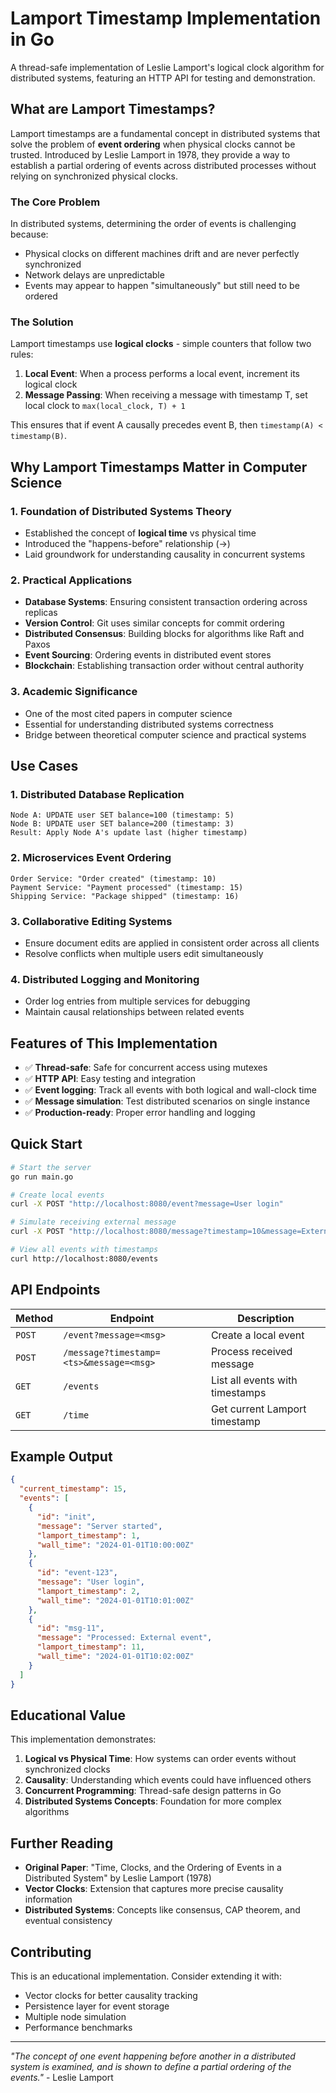 # Lamport Timestamp Implementation in Go

A thread-safe implementation of Leslie Lamport's logical clock algorithm for distributed systems, featuring an HTTP API for testing and demonstration.

## What are Lamport Timestamps?

Lamport timestamps are a fundamental concept in distributed systems that solve the problem of **event ordering** when physical clocks cannot be trusted. Introduced by Leslie Lamport in 1978, they provide a way to establish a partial ordering of events across distributed processes without relying on synchronized physical clocks.

### The Core Problem

In distributed systems, determining the order of events is challenging because:
- Physical clocks on different machines drift and are never perfectly synchronized
- Network delays are unpredictable
- Events may appear to happen "simultaneously" but still need to be ordered

### The Solution

Lamport timestamps use **logical clocks** - simple counters that follow two rules:

1. **Local Event**: When a process performs a local event, increment its logical clock
2. **Message Passing**: When receiving a message with timestamp T, set local clock to `max(local_clock, T) + 1`

This ensures that if event A causally precedes event B, then `timestamp(A) < timestamp(B)`.

## Why Lamport Timestamps Matter in Computer Science

### 1. **Foundation of Distributed Systems Theory**
- Established the concept of **logical time** vs physical time
- Introduced the "happens-before" relationship (→)
- Laid groundwork for understanding causality in concurrent systems

### 2. **Practical Applications**
- **Database Systems**: Ensuring consistent transaction ordering across replicas
- **Version Control**: Git uses similar concepts for commit ordering
- **Distributed Consensus**: Building blocks for algorithms like Raft and Paxos
- **Event Sourcing**: Ordering events in distributed event stores
- **Blockchain**: Establishing transaction order without central authority

### 3. **Academic Significance**
- One of the most cited papers in computer science
- Essential for understanding distributed systems correctness
- Bridge between theoretical computer science and practical systems

## Use Cases

### 1. **Distributed Database Replication**
```
Node A: UPDATE user SET balance=100 (timestamp: 5)
Node B: UPDATE user SET balance=200 (timestamp: 3)
Result: Apply Node A's update last (higher timestamp)
```

### 2. **Microservices Event Ordering**
```
Order Service: "Order created" (timestamp: 10)
Payment Service: "Payment processed" (timestamp: 15)
Shipping Service: "Package shipped" (timestamp: 16)
```

### 3. **Collaborative Editing Systems**
- Ensure document edits are applied in consistent order across all clients
- Resolve conflicts when multiple users edit simultaneously

### 4. **Distributed Logging and Monitoring**
- Order log entries from multiple services for debugging
- Maintain causal relationships between related events

## Features of This Implementation

- ✅ **Thread-safe**: Safe for concurrent access using mutexes
- ✅ **HTTP API**: Easy testing and integration
- ✅ **Event logging**: Track all events with both logical and wall-clock time
- ✅ **Message simulation**: Test distributed scenarios on single instance
- ✅ **Production-ready**: Proper error handling and logging

## Quick Start

```bash
# Start the server
go run main.go

# Create local events
curl -X POST "http://localhost:8080/event?message=User login"

# Simulate receiving external message
curl -X POST "http://localhost:8080/message?timestamp=10&message=External event"

# View all events with timestamps
curl http://localhost:8080/events
```

## API Endpoints

| Method | Endpoint | Description |
|--------|----------|-------------|
| `POST` | `/event?message=<msg>` | Create a local event |
| `POST` | `/message?timestamp=<ts>&message=<msg>` | Process received message |
| `GET` | `/events` | List all events with timestamps |
| `GET` | `/time` | Get current Lamport timestamp |

## Example Output

```json
{
  "current_timestamp": 15,
  "events": [
    {
      "id": "init",
      "message": "Server started",
      "lamport_timestamp": 1,
      "wall_time": "2024-01-01T10:00:00Z"
    },
    {
      "id": "event-123",
      "message": "User login",
      "lamport_timestamp": 2,
      "wall_time": "2024-01-01T10:01:00Z"
    },
    {
      "id": "msg-11",
      "message": "Processed: External event",
      "lamport_timestamp": 11,
      "wall_time": "2024-01-01T10:02:00Z"
    }
  ]
}
```

## Educational Value

This implementation demonstrates:

1. **Logical vs Physical Time**: How systems can order events without synchronized clocks
2. **Causality**: Understanding which events could have influenced others
3. **Concurrent Programming**: Thread-safe design patterns in Go
4. **Distributed Systems Concepts**: Foundation for more complex algorithms

## Further Reading

- **Original Paper**: "Time, Clocks, and the Ordering of Events in a Distributed System" by Leslie Lamport (1978)
- **Vector Clocks**: Extension that captures more precise causality information
- **Distributed Systems**: Concepts like consensus, CAP theorem, and eventual consistency

## Contributing

This is an educational implementation. Consider extending it with:
- Vector clocks for better causality tracking
- Persistence layer for event storage
- Multiple node simulation
- Performance benchmarks

---

*"The concept of one event happening before another in a distributed system is examined, and is shown to define a partial ordering of the events."* - Leslie Lamport